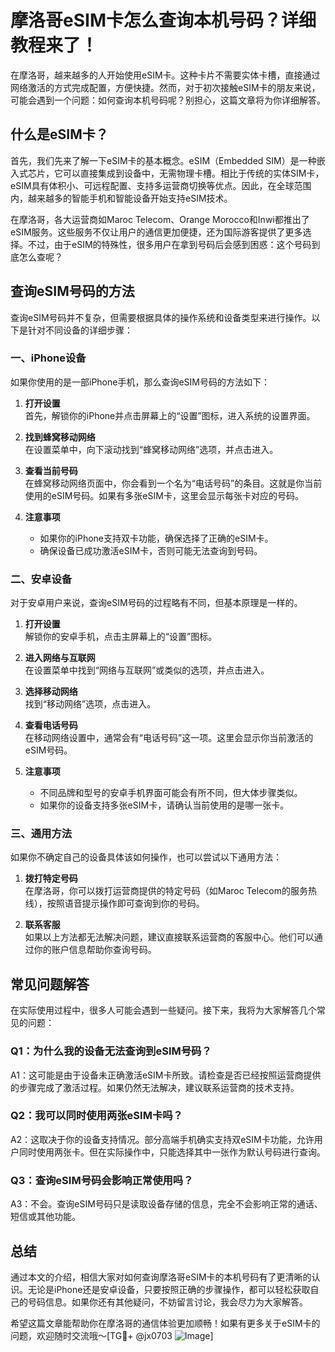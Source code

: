# 摩洛哥eSIM卡怎么查询本机号码？详细教程来了！

在摩洛哥，越来越多的人开始使用eSIM卡。这种卡片不需要实体卡槽，直接通过网络激活的方式完成配置，方便快捷。然而，对于初次接触eSIM卡的朋友来说，可能会遇到一个问题：如何查询本机号码呢？别担心，这篇文章将为你详细解答。

## 什么是eSIM卡？

首先，我们先来了解一下eSIM卡的基本概念。eSIM（Embedded SIM）是一种嵌入式芯片，它可以直接集成到设备中，无需物理卡槽。相比于传统的实体SIM卡，eSIM具有体积小、可远程配置、支持多运营商切换等优点。因此，在全球范围内，越来越多的智能手机和智能设备开始支持eSIM技术。

在摩洛哥，各大运营商如Maroc Telecom、Orange Morocco和Inwi都推出了eSIM服务。这些服务不仅让用户的通信更加便捷，还为国际游客提供了更多选择。不过，由于eSIM的特殊性，很多用户在拿到号码后会感到困惑：这个号码到底怎么查呢？

## 查询eSIM号码的方法

查询eSIM号码并不复杂，但需要根据具体的操作系统和设备类型来进行操作。以下是针对不同设备的详细步骤：

### 一、iPhone设备

如果你使用的是一部iPhone手机，那么查询eSIM号码的方法如下：

1. **打开设置**  
   首先，解锁你的iPhone并点击屏幕上的“设置”图标，进入系统的设置界面。

2. **找到蜂窝移动网络**  
   在设置菜单中，向下滚动找到“蜂窝移动网络”选项，并点击进入。

3. **查看当前号码**  
   在蜂窝移动网络页面中，你会看到一个名为“电话号码”的条目。这就是你当前使用的eSIM号码。如果有多张eSIM卡，这里会显示每张卡对应的号码。

4. **注意事项**  
   - 如果你的iPhone支持双卡功能，确保选择了正确的eSIM卡。
   - 确保设备已成功激活eSIM卡，否则可能无法查询到号码。

### 二、安卓设备

对于安卓用户来说，查询eSIM号码的过程略有不同，但基本原理是一样的。

1. **打开设置**  
   解锁你的安卓手机，点击主屏幕上的“设置”图标。

2. **进入网络与互联网**  
   在设置菜单中找到“网络与互联网”或类似的选项，并点击进入。

3. **选择移动网络**  
   找到“移动网络”选项，点击进入。

4. **查看电话号码**  
   在移动网络设置中，通常会有“电话号码”这一项。这里会显示你当前激活的eSIM号码。

5. **注意事项**  
   - 不同品牌和型号的安卓手机界面可能会有所不同，但大体步骤类似。
   - 如果你的设备支持多张eSIM卡，请确认当前使用的是哪一张卡。

### 三、通用方法

如果你不确定自己的设备具体该如何操作，也可以尝试以下通用方法：

1. **拨打特定号码**  
   在摩洛哥，你可以拨打运营商提供的特定号码（如Maroc Telecom的服务热线），按照语音提示操作即可查询到你的号码。

2. **联系客服**  
   如果以上方法都无法解决问题，建议直接联系运营商的客服中心。他们可以通过你的账户信息帮助你查询号码。

## 常见问题解答

在实际使用过程中，很多人可能会遇到一些疑问。接下来，我将为大家解答几个常见的问题：

### Q1：为什么我的设备无法查询到eSIM号码？

A1：这可能是由于设备未正确激活eSIM卡所致。请检查是否已经按照运营商提供的步骤完成了激活过程。如果仍然无法解决，建议联系运营商的技术支持。

### Q2：我可以同时使用两张eSIM卡吗？

A2：这取决于你的设备支持情况。部分高端手机确实支持双eSIM卡功能，允许用户同时使用两张卡。但在实际操作中，只能选择其中一张作为默认号码进行查询。

### Q3：查询eSIM号码会影响正常使用吗？

A3：不会。查询eSIM号码只是读取设备存储的信息，完全不会影响正常的通话、短信或其他功能。

## 总结

通过本文的介绍，相信大家对如何查询摩洛哥eSIM卡的本机号码有了更清晰的认识。无论是iPhone还是安卓设备，只要按照正确的步骤操作，都可以轻松获取自己的号码信息。如果你还有其他疑问，不妨留言讨论，我会尽力为大家解答。

希望这篇文章能帮助你在摩洛哥的通信体验更加顺畅！如果有更多关于eSIM卡的问题，欢迎随时交流哦～[TG💪+ @jx0703 ![Image](https://github.com/user-attachments/assets/dbca1d08-cadb-493c-b0ec-ad6f7a83f270)]